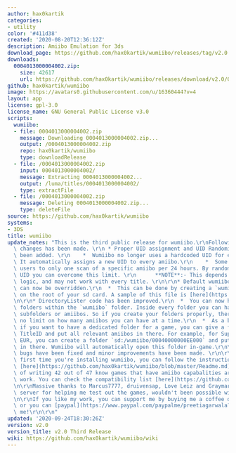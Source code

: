 ```yaml
---
author: hax0kartik
categories:
- utility
color: '#411d38'
created: '2020-08-20T12:36:12Z'
description: Amiibo Emulation for 3ds
download_page: https://github.com/hax0kartik/wumiibo/releases/tag/v2.0
downloads:
  0004013000004002.zip:
    size: 42617
    url: https://github.com/hax0kartik/wumiibo/releases/download/v2.0/0004013000004002.zip
github: hax0kartik/wumiibo
image: https://avatars0.githubusercontent.com/u/16360444?v=4
layout: app
license: gpl-3.0
license_name: GNU General Public License v3.0
scripts:
  wumiibo:
  - file: 0004013000004002.zip
    message: Downloading 0004013000004002.zip...
    output: /0004013000004002.zip
    repo: hax0kartik/wumiibo
    type: downloadRelease
  - file: /0004013000004002.zip
    input: 0004013000004002/
    message: Extracting 0004013000004002...
    output: /luma/titles/0004013000004002/
    type: extractFile
  - file: /0004013000004002.zip
    message: Deleting 0004013000004002.zip...
    type: deleteFile
source: https://github.com/hax0kartik/wumiibo
systems:
- 3DS
title: wumiibo
update_notes: "This is the third public release for wumiibo.\r\nFollowing list of\
  \ changes has been made. \r\n * Proper UID assignment and UID Randomization has\
  \ been added. \r\n    *  Wumiibo no longer uses a hardcoded UID for every amiibo.\
  \ It automatically assigns a new UID to every amiibo.\r\n    *  Some games limit\
  \ users to only one scan of a specific amiibo per 24 hours. By randomizing an amiibo's\
  \ UID you can overcome this limit. \r\n      **NOTE**:- This depends on the game's\
  \ logic, and may not work with every title. \r\n\r\n* Default wumiibo menu button\
  \ can now be overridden.\r\n  *  This can be done by creating a `wumiibo.ini` file\
  \ on the root of your sd card. A sample of this file is [here](https://github.com/hax0kartik/wumiibo/blob/master/wumiibo.ini).\r\
  \n\r\n* DirectoryLister code has been improved.\r\n  *  You can now have upto `49`\
  \ folders within the `wumiibo` folder. Inside every folder you can have even more\
  \ subfolders or amiibos. So if you create your folders properly, there is virtually\
  \ no limit on how many amiibos you can have at a time.\r\n  *  As a bonus feature,\
  \ if you want to have a dedicated folder for a game, you can give a folder the game's\
  \ TitleID and put all relevant amiibos in there. For example, for Super Smash Bros\
  \ EUR, you can create a folder `sd:/wumiibo/00040000000EE000` and put the amiibos\
  \ in there. Wumiibo will automatically open this folder in-game.\r\n\r\n* Various\
  \ bugs have been fixed and minor improvements have been made. \r\n\r\nIf this the\
  \ first time you're installing wumiibo, you can follow the instruction in the readme\
  \ [here](https://github.com/hax0kartik/wumiibo/blob/master/Readme.md).\r\n\r\nAs\
  \ of writing 42 out of 47 know games that have amiibo capabalities are known to\
  \ work. You can check the compatibility list [here](https://github.com/hax0kartik/wumiibo/wiki/Compatibility-List).\r\
  \n\r\nMassive thanks to Marcus7777, druivensap, Love Leiz and Graymar on my discord\
  \ server for helping me test out the games, wouldn't been possible without you guys!\r\
  \n\r\nIf you like my work, you can support me by buying me a coffee on [ko-fi](https://ko-fi.com/hax0kartik)\
  \ or you can [paypal](https://www.paypal.com/paypalme/preetiagarwala?locale.x=en_GB)\
  \ me!\r\n\r\n"
updated: '2020-09-24T18:30:26Z'
version: v2.0
version_title: v2.0 Third Release
wiki: https://github.com/hax0kartik/wumiibo/wiki
---
```

